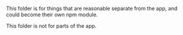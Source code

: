 This folder is for things that are reasonable separate from the app, and could become their own npm module.

This folder is not for parts of the app.
